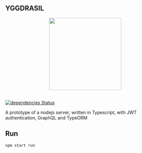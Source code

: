 ## YGGDRASIL

<div align="center">
  <a href="#">
    <img src="https://github.com/mabuonomo/yggdrasil/raw/master/resources/logo.jpg" height="228">
  </a>
  <br>
  <br>
</div>

[![dependencies Status](https://david-dm.org/mabuonomo/yggdrasil/status.svg)](https://david-dm.org/mabuonomo/yggdrasil)

A prototype of a nodejs server, written in Typescript, with JWT authentication, GraphQL and TypeORM

## Run
```bash
npm start run
```

